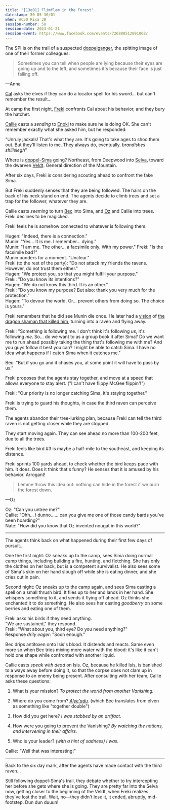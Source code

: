 ```yaml
---
title: "[13e01] Flimflam in the Forest"
datestamp: 50-05-30/01
when: AC50 Rixa 30
session-number: 58
session-date: 2023-01-21
session-event: https://www.facebook.com/events/726888512091068/
---
```


The SPI is on the trail of a suspected [doppelganger](../creatures/changelings), the spitting image of one of their former colleagues.

> Sometimes you can tell when people are lying because their eyes are going up and to the left, and sometimes it's because their face is just falling off.

&mdash;Anna

[Cal](../dossiers/cal) asks the elves if they can do a locator spell for his sword... but can't remember the result...

At camp the first night, [Freki](../dossiers/freki) confronts Cal about his behavior, and they bury the hatchet.

[Callie](../dossiers/callie) casts a *sending* to [Enoki](../dossiers/enoki) to make sure he is doing OK. She can't remember exactly what she asked him, but he responded:

"Unruly jackals! That's what they are. It's going to take ages to shoo them out. But they'll listen to me. They always do, eventually. *brandishes shillelegh*"

Where is [doppel-Sima](../dossiers/ameesha) going? Northeast, from Deepwood into [Selva](../locales/selva), toward the dwarven [Veldt](../locales/mountain). General direction of the Mountain.

After six days, Freki is considering scouting ahead to confront the fake Sima.

But Freki suddenly senses that they are being followed. The hairs on the back of his neck stand on end. The agents decide to climb trees and set a trap for the follower, whatever they are.

Callie casts *seeming* to turn [Bec](../dossiers/bec) into Sima, and [Oz](../dossiers/oz) and Callie into trees. Freki declines to be magicked.

Freki feels he is somehow connected to whatever is following them.

Hugen: "Indeed, there is a connection."  
Munin: "Yes... It is me. I remember... dying."  
Munin: "I am me. The other... a facsimile only. With my power."
Freki: "Is the facsimile bad?"  
Munin ponders for a moment. "Unclear."  
Freki (to the rest of the party): "Do not attack my friends the ravens. However, do not trust them either."  
Hugen: "We protect you, so that you might fulfill your purpose."  
Freki: "Do you know its intentions?"  
Hugen: "We do not know this third. It is an other."  
Freki: "Do you know my purpose? But also: thank you very much for the protection."  
Hugen: "To devour the world. Or... prevent others from doing so. The choice is yours."  

Freki remembers that he did see Munin die once. He later had a [vision](freki-vision) of [the dragon shaman that killed him](../dossiers/andalla), turning into a raven and flying away.

Freki: "Something is following me. I don't think it's following *us*, it's following *me*. So... do we want to as a group book it after Sima? Do we want me to run ahead possibly taking the thing that's following me with me? And you guys follow it best you can? I might be able to catch Sima. I have no idea what happens if I catch Sima when it catches me."

Bec: "But if you go and it chases you, at some point it will have to pass by us."

Freki proposes that the agents stay together, and move at a speed that allows everyone to stay alert. ("I can't have flippy McGee flippin'!")

Freki: "Our priority is no longer catching Sima, it's staying together."

Freki is trying to guard his thoughts, in case the third raven can perceive them.

The agents abandon their tree-lurking plan, because Freki can tell the third raven is not getting closer while they are stopped.

They start moving again. They can see ahead no more than 100-200 feet, due to all the trees.

Freki feels like bird #3 is maybe a half-mile to the southeast, and keeping its distance.

Freki sprints 100 yards ahead, to check whether the bird keeps pace with him. It does. Does it think that's funny? He senses that it is amused by his behavior. Arrogant!

> Lemme throw this idea out: nothing can hide in the forest if we burn the forest down.

&mdash;Oz

Oz: "Can you untree me?"  
Callie: "Ohh... I dunno...... can you give me one of those candy bards you've been hoarding?"  
Nate: "How did you know that Oz invented nougat in this world?"

----

The agents think back on what happened during their first few days of pursuit...

One the first night: Oz sneaks up to the camp, sees Sima doing normal camp things, including building a fire, hunting, and fletching. She has only the clothes on her back, but is a competent survivalist. He also sees some of Sima's skin on her hand slough off while she is eating dinner, and she cries out in pain.

Second night: Oz sneaks up to the camp again, and sees Sima casting a spell on a small thrush bird. It flies up to her and lands in her hand. She whispers something to it, and sends it flying off ahead. Oz thinks she enchanted it to do something. He also sees her casting *goodberry* on some berries and eating one of them.

Freki asks his birds if they need anything.  
"We are sustained," they respond.  
Freki: "What about you, third eye? Do you need anything?"  
Response *drily eager*: "Soon enough."

Bec drips antitoxen onto Isis's blood. It distends and reacts. Same even more so when Bec tries mixing more water with the blood: it's like it can't hold one shape while confronted with another liquid.

Callie casts *speak with dead* on Isis. Oz, because he killed Isis, is banished to a ways away before doing it, so that the corpse does not clam up in response to an enemy being present. After consulting with her team, Callie asks these questions: 

1. What is your mission? *To protect the world from another Vanishing.*

2. Where do you come from? *[Alye'adu](../locales/alyeadu).* (which Bec translates from elven as something like "together double")

3. How did you get here? *I was stabbed by an artifact.*

4. How were you going to prevent the Vanishing? *By watching the nations, and intervening in their affairs.*

5. Who is your leader? *(with a hint of sadness) I was.*

Callie: "Well that was interesting!"

-----------

Back to the six day mark, after the agents have made contact with the third raven...

Still following doppel-Sima's trail, they debate whether to try intercepting her before she gets where she is going. They are pretty far into the Selva now, getting closer to the beginning of the Veldt, when Freki realizes they've lost the trail. Wait, no&mdash;they didn't lose it, it ended, abruptly, mid-footstep. Dun dun duuun!
